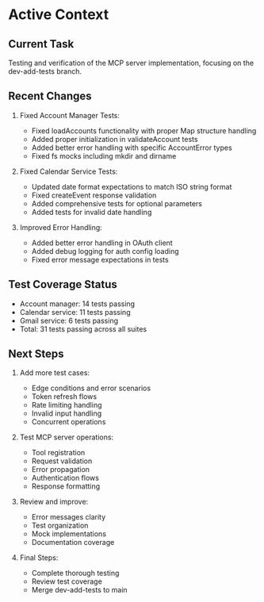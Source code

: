 # Active Context

## Current Task
Testing and verification of the MCP server implementation, focusing on the dev-add-tests branch.

## Recent Changes
1. Fixed Account Manager Tests:
   - Fixed loadAccounts functionality with proper Map structure handling
   - Added proper initialization in validateAccount tests
   - Added better error handling with specific AccountError types
   - Fixed fs mocks including mkdir and dirname

2. Fixed Calendar Service Tests:
   - Updated date format expectations to match ISO string format
   - Fixed createEvent response validation
   - Added comprehensive tests for optional parameters
   - Added tests for invalid date handling

3. Improved Error Handling:
   - Added better error handling in OAuth client
   - Added debug logging for auth config loading
   - Fixed error message expectations in tests

## Test Coverage Status
- Account manager: 14 tests passing
- Calendar service: 11 tests passing
- Gmail service: 6 tests passing
- Total: 31 tests passing across all suites

## Next Steps
1. Add more test cases:
   - Edge conditions and error scenarios
   - Token refresh flows
   - Rate limiting handling
   - Invalid input handling
   - Concurrent operations

2. Test MCP server operations:
   - Tool registration
   - Request validation
   - Error propagation
   - Authentication flows
   - Response formatting

3. Review and improve:
   - Error messages clarity
   - Test organization
   - Mock implementations
   - Documentation coverage

4. Final Steps:
   - Complete thorough testing
   - Review test coverage
   - Merge dev-add-tests to main
